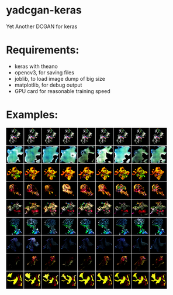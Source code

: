 # yadcgan-keras
Yet Another DCGAN for keras

# Requirements:
- keras with theano
- opencv3, for saving files
- joblib, to load image dump of big size
- matplotlib, for debug output
- GPU card for reasonable training speed 

# Examples:
![After 4 hours of training](/example-early.png?raw=true "After 4 hours of training")
